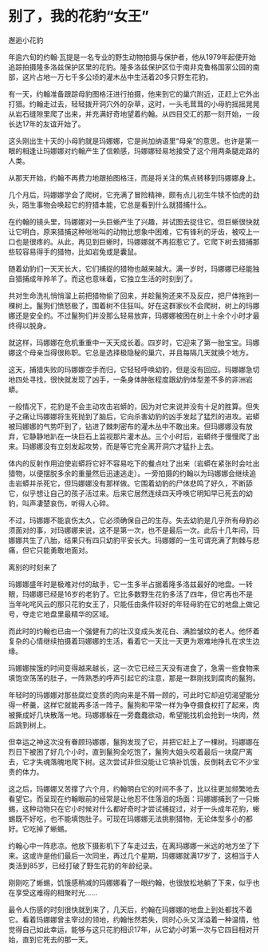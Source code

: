 # 别了，我的花豹“女王”

邂逅小花豹 

年逾六旬的约翰·瓦提是一名专业的野生动物拍摄与保护者，他从1979年起便开始追踪拍摄隆多洛兹保护区里的花豹。隆多洛兹保护区位于南非克鲁格国家公园的南部，这片占地一万七千多公顷的灌木丛中生活着20多只野生花豹。 

有一天，约翰准备跟踪母豹图格汪进行拍摄，他来到它的巢穴附近，正赶上它外出打猎。约翰走过去，轻轻拨开洞穴外的杂草，这时，一头毛茸茸的小母豹摇摇晃晃从岩石缝隙里爬了出来，并充满好奇地望着约翰。从四目交汇的那一刻开始，一段长达17年的友谊开始了。 

这头刚出生十天的小母豹就是玛娜娜，它是尚加纳语里“母亲”的意思。也许是第一眼的相逢让玛娜娜对约翰产生了信赖感，玛娜娜轻易地接受了这个用两条腿走路的人类。 

从那天开始，约翰不再费力地跟拍图格汪，而是将关注的焦点转移到玛娜娜身上。 

几个月后，玛娜娜学会了爬树，它充满了冒险精神，颇有点儿初生牛犊不怕虎的劲头，陌生事物会唤起它的狩猎本能，它总是看到什么就猎捕什么。 

在约翰的镜头里，玛娜娜对一头巨蜥产生了兴趣，并试图去捉住它。但巨蜥很快就让它明白，原来猎捕这种咝咝叫的动物比想象中困难，它有锋利的牙齿，被咬上一口也是很疼的。从此，再见到巨蜥时，玛娜娜就不再招惹它了。它爬下树去猎捕那些较容易得手的猎物，比如岩兔或是囊鼠。 

随着幼豹们一天天长大，它们捕捉的猎物也越来越大。满一岁时，玛娜娜已经能独自猎捕成年羚羊了。而这也意味着，它独立生活的时刻到了。 

共对生命洗礼悄悄溜上前把猎物偷了回来，并趁鬣狗还来不及反应，把尸体拖到一棵树上。鬣狗们愤怒极了，围着树不住狂叫。好在这群家伙不会爬树，树上的玛娜娜还是安全的。不过鬣狗们并没那么轻易放弃，玛娜娜被困在树上十余个小时才最终得以脱身。 

就这样，玛娜娜在危机重重中一天天成长着。四岁时，它迎来了第一胎宝宝。玛娜娜这个母亲当得很称职。它总是选择极隐秘的巢穴，并且每隔几天就换个地方。 

这天，捕猎失败的玛娜娜空手而归，它轻轻呼唤幼豹，但是没有回应。玛娜娜急切地四处寻找，很快就发现了凶手，一条身体肿胀程度跟幼豹体型差不多的非洲岩蟒。 

一般情况下，花豹是不会主动攻击岩蟒的，因为对它来说并没有十足的胜算。但失子之痛让玛娜娜将生死抛到了脑后，它向杀害幼豹的凶手发起了猛烈的进攻。岩蟒被玛娜娜的气势吓到了，钻进了棘刺密布的灌木丛中不敢出来。但玛娜娜没有放弃，它静静地趴在一块巨石上监视那片灌木丛。三个小时后，岩蟒终于慢慢爬了出来。玛娜娜没有立刻发起攻势，而是等它完全离开洞穴才猛扑上去。 

体内的反射作用迫使岩蟒将它好不容易吃下的餐点吐了出来（岩蟒在紧张时会吐出猎物，以便摆脱多余的重量然后迅速逃走）。一旁拍摄的约翰以为玛娜娜会继续追击岩蟒并杀死它，但玛娜娜没有那样做。它围着幼豹的尸体悲鸣了好久，不断舔它，似乎想让自己的孩子活过来。后来它居然连续四天呼唤它明知早已死去的幼豹，叫声凄楚哀伤，听得人心碎。 

不过，玛娜娜不能哀伤太久，它必须确保自己的生存。失去幼豹是几乎所有母豹必须面对的事，对玛娜娜来说，这不是第一次，也不是最后一次。此后十几年间，玛娜娜共生了八胎，结果只有四只幼豹平安长大。玛娜娜的一生可谓充满了荆棘与悲痛，但它只能勇敢地面对。 

离别的时刻来了 

玛娜娜盛年时是极难对付的敌手，它一生多半占据着隆多洛兹最好的地盘。一转眼，玛娜娜已经是16岁的老豹了。它比多数野生花豹多活了四年，但它再也不是当年叱咤风云的那只花豹女王了，只能任由条件较好的年轻母豹在它的地盘上做记号，夺走它地盘里最精华的区域。 

而此时的约翰也已由一个强健有力的壮汉变成头发花白、满脸皱纹的老人。他怀着复杂的心情继续拍摄着玛娜娜的生活，看着它一天比一天更为艰难地挣扎在求生边缘。 

玛娜娜挨饿的时间变得越来越长，这一次它已经三天没有进食了，急需一些食物来填饱空荡荡的肚子，一阵熟悉的呼声引起它的注意，那是一群刚找到腐肉的鬣狗。 

年轻时的玛娜娜对那些腐烂变质的肉向来是不屑一顾的，可此时它却迫切渴望能分得一杯羹，这样它就能再多活一阵子。鬣狗和平常一样为争夺摄食权打了起来，肉被撕成好几块散落一地。玛娜娜躲在一旁蠢蠢欲动，希望能找机会抢到一块肉，然后跳到树上。 

但幸运之神这次没有眷顾玛娜娜，鬣狗发现了它，并把它赶上了一棵树。玛娜娜在烈日下被困了好几个小时，直到鬣狗全吃饱了，鬣狗大姐头咬着最后一块腐尸离去，它才失魂落魄地爬下树。这次尝试非但没能让它填补饥饿，反倒耗去它不少宝贵的体力。 

这之后，玛娜娜又苦撑了六个月，约翰明白它的时间不多了，比以往更加频繁地去看望它。而呈现在约翰眼前的经常是让他忍不住落泪的场面：玛娜娜捕到了一只蜥蜴，这种动物只在它小时候对什么都好奇时才尝试捕捉过，对于一头成年花豹，蜥蜴既不好吃，也不能填饱肚子。可现在玛娜娜无法挑剔猎物，无论体型多小的都好。它吃掉了蜥蜴。 

约翰心中一阵悲凉。他放下摄影机下了车走过去，在离玛娜娜一米远的地方坐了下来。这或许是他们最后一次同坐，再过几个星期，玛娜娜就满17岁了，这相当于人类活到85岁，已经打破了野生花豹的年龄纪录。 

刚刚吃了蜥蜴，饥饿感稍减的玛娜娜看了一眼约翰，也很放松地躺了下来，似乎也在享受这难得的相聚时光…… 

最令人伤感的时刻很快就到来了，几天后，约翰在玛娜娜的地盘上到处都找不着它。看着玛娜娜曾主宰过的领地，约翰怅然若失，同时心头又洋溢着一种温情，他觉得自己如此幸运，能够与这只花豹相识17年，从它幼小时第一次与它四目相对开始，直到它死去的那一天。